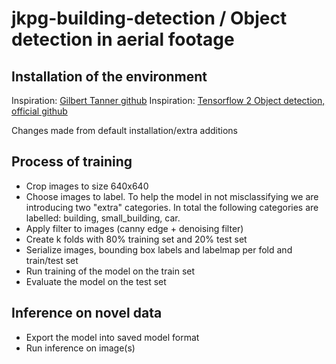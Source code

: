 # jkpg-building-detection / Object detection in aerial footage
## Installation of the environment
Inspiration: [Gilbert Tanner github](https://github.com/TannerGilbert/Tensorflow-Object-Detection-API-Train-Model)
Inspiration: [Tensorflow 2 Object detection, official github](https://github.com/tensorflow/models/blob/master/research/object_detection/g3doc/tf2.md)

Changes made from default installation/extra additions

## Process of training
 * Crop images to size 640x640
 * Choose images to label. To help the model in not misclassifying we are introducing two "extra" categories. In total the following categories are labelled: building, small_building, car.
 * Apply filter to images (canny edge + denoising filter)
 * Create k folds with 80% training set and 20% test set
 * Serialize images, bounding box labels and labelmap per fold and train/test set
 * Run training of the model on the train set
 * Evaluate the model on the test set

## Inference on novel data
 * Export the model into saved model format
 * Run inference on image(s)

